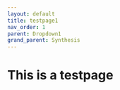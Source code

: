 ```yaml
---
layout: default
title: testpage1
nav_order: 1
parent: Dropdown1
grand_parent: Synthesis
---
```


# This is a testpage
